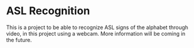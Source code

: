 # ASL Recognition

This is a project to be able to recognize ASL signs of the alphabet through video, in this project using a webcam. More information will be coming in the future.
